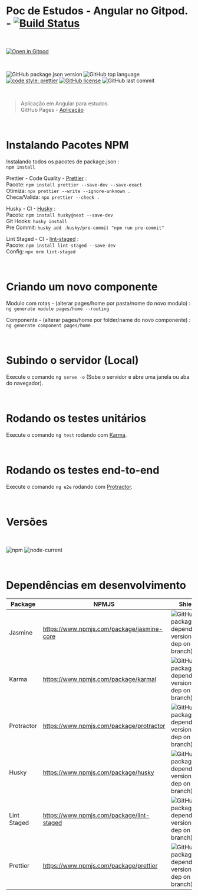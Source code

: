 # Poc de Estudos - Angular no Gitpod. - [![Build Status][travis-img]][travis-url]

<br>

[![Open in Gitpod][open-gitpod-img]][open-gitpod-url]

<br>

![GitHub package.json version][version-img]
![GitHub top language][language-img]
[![code style: prettier][prettier-style-img]][prettier-style-url]
[![GitHub license][license-img]][license-url]
![GitHub last commit][commit-img]

<br>

> Aplicação em Angular para estudos.<br>
> GitHub Pages - [Aplicação](https://martins86.github.io/poc-estudos-angular-gitpod/inicio)

<br>

# Instalando Pacotes NPM

Instalando todos os pacotes de package.json :<br>
`npm install`

Prettier - Code Quality - [Prettier](https://prettier.io/) :<br>
Pacote: `npm install prettier --save-dev --save-exact` <br>
Otimiza: `npx prettier --write --ignore-unknown .` <br>
Checa/Valida: `npx prettier --check .` <br>

Husky - CI - [Husky](https://typicode.github.io/husky/#/) :<br>
Pacote: `npm install husky@next --save-dev` <br>
Git Hooks: `husky install` <br>
Pre Commit: `husky add .husky/pre-commit "npm run pre-commit"` <br>

Lint Staged - CI - [lint-staged](https://github.com/okonet/lint-staged#readme) :<br>
Pacote: `npm install lint-staged --save-dev` <br>
Config: `npx mrm lint-staged` <br>


<br>

# Criando um novo componente

Modulo com rotas - (alterar pages/home por pasta/nome do novo modulo) :<br>
`ng generate module pages/home --routing`

Componente - (alterar pages/home por folder/name do novo componente) :<br>
`ng generate component pages/home`

<br>

# Subindo o servidor (Local)

Execute o comando `ng serve -o` (Sobe o servidor e abre uma janela ou aba do navegador).

<br>

# Rodando os testes unitários

Execute o comando `ng test` rodando com [Karma](https://karma-runner.github.io).

<br>

# Rodando os testes end-to-end

Execute o comando `ng e2e` rodando com [Protractor](http://www.protractortest.org/).

<br>

# Versões

<br>

![npm][npm-img] ![node-current][node-current-img]

<br>

# Dependências em desenvolvimento

| Package    | NPMJS                                      | Shields                                                                         |
| ---------- | ------------------------------------------ | ------------------------------------------------------------------------------- |
| Jasmine    | https://www.npmjs.com/package/jasmine-core | ![GitHub package.json dependency version (dev dep on branch)][jasmine-core-img] |
| Karma      | https://www.npmjs.com/package/karmal       | ![GitHub package.json dependency version (dev dep on branch)][karma-img]        |
| Protractor | https://www.npmjs.com/package/protractor   | ![GitHub package.json dependency version (dev dep on branch)][protractor-img]   |
| Husky      | https://www.npmjs.com/package/husky        | ![GitHub package.json dependency version (dev dep on branch)][husky-img]        |
| Lint Staged      | https://www.npmjs.com/package/lint-staged        | ![GitHub package.json dependency version (dev dep on branch)][lint-staged-img]        |
| Prettier   | https://www.npmjs.com/package/prettier     | ![GitHub package.json dependency version (dev dep on branch)][prettier-img]     |



<!-- Markdown link & images -->

[open-gitpod-img]: https://gitpod.io/button/open-in-gitpod.svg
[open-gitpod-url]: https://www.gitpod.io/#https://github.com/martins86/poc-estudos-angular-gitpod
[version-img]: https://img.shields.io/github/package-json/v/martins86/poc-estudos-angular-gitpod
[language-img]: https://img.shields.io/github/languages/top/martins86/poc-estudos-angular-gitpod
[prettier-style-img]: https://img.shields.io/badge/code_style-prettier-ff69b4.svg?style=flat-square
[prettier-style-url]: https://github.com/prettier/prettier
[license-img]: https://img.shields.io/github/license/martins86/poc-estudos-angular-gitpod
[license-url]: https://github.com/martins86/poc-estudos-angular-gitpod/blob/main/LICENSE
[travis-img]: https://travis-ci.com/martins86/poc-estudos-angular-gitpod.svg?branch=master
[travis-url]: https://travis-ci.com/martins86/poc-estudos-angular-gitpod
[commit-img]: https://img.shields.io/github/last-commit/martins86/poc-estudos-angular-gitpod
[npm-img]: https://img.shields.io/npm/v/npm
[node-current-img]: https://img.shields.io/node/v/latest-version
[jasmine-core-img]: https://img.shields.io/github/package-json/dependency-version/martins86/poc-estudos-angular-gitpod/dev/jasmine-core
[karma-img]: https://img.shields.io/github/package-json/dependency-version/martins86/poc-estudos-angular-gitpod/dev/karma
[protractor-img]: https://img.shields.io/github/package-json/dependency-version/martins86/poc-estudos-angular-gitpod/dev/protractor
[husky-img]: https://img.shields.io/github/package-json/dependency-version/martins86/poc-estudos-angular-gitpod/dev/husky
[lint-staged-img]: https://img.shields.io/github/package-json/dependency-version/martins86/poc-estudos-angular-gitpod/dev/lint-staged
[prettier-img]: https://img.shields.io/github/package-json/dependency-version/martins86/poc-estudos-angular-gitpod/dev/prettier
